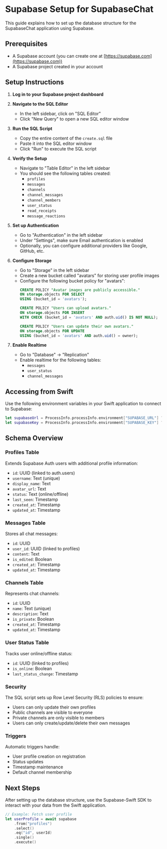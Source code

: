 # Supabase Setup for SupabaseChat

This guide explains how to set up the database structure for the SupabaseChat application using Supabase.

## Prerequisites

- A Supabase account (you can create one at [https://supabase.com](https://supabase.com))
- A Supabase project created in your account

## Setup Instructions

1. **Log in to your Supabase project dashboard**

2. **Navigate to the SQL Editor**
   - In the left sidebar, click on "SQL Editor"
   - Click "New Query" to open a new SQL editor window

3. **Run the SQL Script**
   - Copy the entire content of the `create.sql` file
   - Paste it into the SQL editor window
   - Click "Run" to execute the SQL script

4. **Verify the Setup**
   - Navigate to "Table Editor" in the left sidebar
   - You should see the following tables created:
     - `profiles`
     - `messages`
     - `channels` 
     - `channel_messages`
     - `channel_members`
     - `user_status`
     - `read_receipts`
     - `message_reactions`

5. **Set up Authentication**
   - Go to "Authentication" in the left sidebar
   - Under "Settings", make sure Email authentication is enabled
   - Optionally, you can configure additional providers like Google, GitHub, etc.

6. **Configure Storage**
   - Go to "Storage" in the left sidebar
   - Create a new bucket called "avatars" for storing user profile images
   - Configure the following bucket policy for "avatars":
     ```sql
     CREATE POLICY "Avatar images are publicly accessible."
     ON storage.objects FOR SELECT
     USING (bucket_id = 'avatars');
     
     CREATE POLICY "Users can upload avatars."
     ON storage.objects FOR INSERT
     WITH CHECK (bucket_id = 'avatars' AND auth.uid() IS NOT NULL);
     
     CREATE POLICY "Users can update their own avatars."
     ON storage.objects FOR UPDATE
     USING (bucket_id = 'avatars' AND auth.uid() = owner);
     ```

7. **Enable Realtime**
   - Go to "Database" → "Replication"
   - Enable realtime for the following tables:
     - `messages`
     - `user_status`
     - `channel_messages`

## Accessing from Swift

Use the following environment variables in your Swift application to connect to Supabase:

```swift
let supabaseUrl = ProcessInfo.processInfo.environment["SUPABASE_URL"] ?? ""
let supabaseKey = ProcessInfo.processInfo.environment["SUPABASE_KEY"] ?? ""
```

## Schema Overview

### Profiles Table
Extends Supabase Auth users with additional profile information:
- `id`: UUID (linked to auth.users)
- `username`: Text (unique)
- `display_name`: Text
- `avatar_url`: Text
- `status`: Text (online/offline)
- `last_seen`: Timestamp
- `created_at`: Timestamp
- `updated_at`: Timestamp

### Messages Table
Stores all chat messages:
- `id`: UUID
- `user_id`: UUID (linked to profiles)
- `content`: Text
- `is_edited`: Boolean
- `created_at`: Timestamp
- `updated_at`: Timestamp

### Channels Table
Represents chat channels:
- `id`: UUID
- `name`: Text (unique)
- `description`: Text
- `is_private`: Boolean
- `created_at`: Timestamp
- `updated_at`: Timestamp

### User Status Table
Tracks user online/offline status:
- `id`: UUID (linked to profiles)
- `is_online`: Boolean
- `last_status_change`: Timestamp

### Security
The SQL script sets up Row Level Security (RLS) policies to ensure:
- Users can only update their own profiles
- Public channels are visible to everyone
- Private channels are only visible to members
- Users can only create/update/delete their own messages

### Triggers
Automatic triggers handle:
- User profile creation on registration
- Status updates
- Timestamp maintenance
- Default channel membership

## Next Steps

After setting up the database structure, use the Supabase-Swift SDK to interact with your data from the Swift application.

```swift
// Example: Fetch user profile
let userProfile = await supabase
    .from("profiles")
    .select()
    .eq("id", userId)
    .single()
    .execute()
```